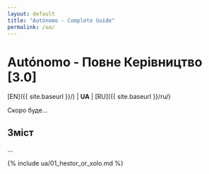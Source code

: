 ```yaml
---
layout: default
title: "Autónomo - Complete Guide"
permalink: /ua/
---
```


# Autónomo - Повне Керівництво [3.0]

[EN]({{ site.baseurl }}/) | **UA** | [RU]({{ site.baseurl }}/ru/)

Скоро буде...

## Зміст

...

{% include ua/01_hestor_or_xolo.md %}
